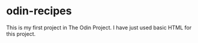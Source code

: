 # odin-recipes
This is my first project in The Odin Project.
I have just used basic HTML for this project.